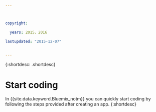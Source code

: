 ```yaml
---



copyright:

  years: 2015，2016

lastupdated: "2015-12-07"


---
```


{:shortdesc: .shortdesc}

# Start coding


In {{site.data.keyword.Bluemix_notm}} you can quickly start coding by following the steps provided after creating an app.
{:shortdesc}
